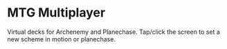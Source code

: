 # MTG Multiplayer

Virtual decks for Archenemy and Planechase. Tap/click the screen to set a new scheme in motion or planechase.
